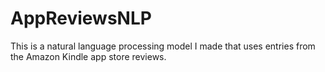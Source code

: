 # AppReviewsNLP
This is a natural language processing model I made that uses entries from the Amazon Kindle app store reviews.
